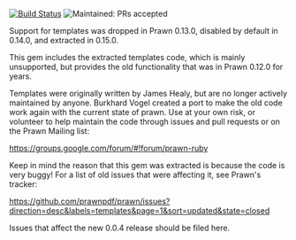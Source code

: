 [![Build Status](https://travis-ci.org/prawnpdf/prawn-templates.svg?branch=master)](https://travis-ci.org/prawnpdf/prawn-templates)
![Maintained: PRs accepted](https://img.shields.io/badge/maintained-PRs_accepted-orange.png)

Support for templates was dropped in Prawn 0.13.0, 
disabled by default in 0.14.0, and extracted in 0.15.0.

This gem includes the extracted templates code, which is mainly 
unsupported, but provides the old functionality that was in
Prawn 0.12.0 for years.

Templates were originally written by James Healy, but are no
longer actively maintained by anyone. Burkhard Vogel created 
a port to make the old code work again with the current state 
of prawn. Use at your own risk, or volunteer to help maintain 
the code through issues and pull requests or on the Prawn 
Mailing list:

https://groups.google.com/forum/#!forum/prawn-ruby

Keep in mind the reason that this gem was extracted is because the 
code is very buggy! For a list of old issues that were affecting
it, see Prawn's tracker:

https://github.com/prawnpdf/prawn/issues?direction=desc&labels=templates&page=1&sort=updated&state=closed

Issues that affect the new 0.0.4 release should be filed here.
